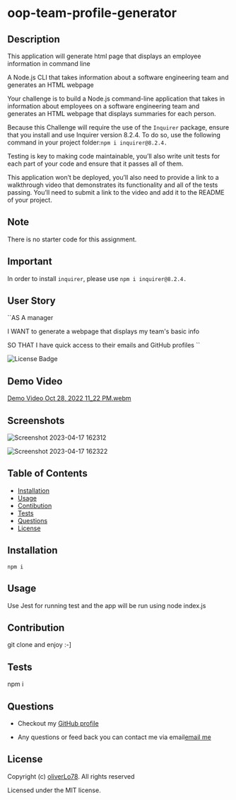 # oop-team-profile-generator

## Description 

This application will generate html page that displays an employee information in command line

A Node.js CLI that takes information about a software engineering team and generates an HTML webpage

Your challenge is to build a Node.js command-line application that takes in information about employees on a software engineering team and generates an HTML webpage that displays summaries for each person.

Because this Challenge will require the use of the ``Inquirer`` package, ensure that you install and use Inquirer version 8.2.4. To do so, use the following command in your project folder:``npm i inquirer@8.2.4.``

Testing is key to making code maintainable, you’ll also write unit tests for each part of your code and ensure that it passes all of them.

This application won’t be deployed, you’ll also need to provide a link to a walkthrough video that demonstrates its functionality and all of the tests passing. You’ll need to submit a link to the video and add it to the README of your project.

## Note

There is no starter code for this assignment.

## Important

In order to install `` inquirer ``, please use ``npm i inquirer@8.2.4.``

## User Story

``AS A manager

I WANT to generate a webpage that displays my team's basic info

SO THAT I have quick access to their emails and GitHub profiles
``

![License Badge](https://img.shields.io/badge/license-MIT-success?style=plastic)

## Demo Video
  
[Demo Video Oct 28, 2022 11_22 PM.webm](https://drive.google.com/file/d/14OHu0KzlWDQwEc5Ev9n9PLR9Rd1SQNl9/view?usp=sharing)

## Screenshots
  
![Screenshot 2023-04-17 162312](https://user-images.githubusercontent.com/109435666/232602155-0d2b4d26-4f16-4a4b-bfeb-1a7bb9b722cb.png)
  
![Screenshot 2023-04-17 162322](https://user-images.githubusercontent.com/109435666/232602247-a2440d65-5cdd-498f-bc18-7804643cff35.png)

  
## Table of Contents
  * [Installation](#installation)
  * [Usage](#usage)
  * [Contibution](#contribution)
  * [Tests](#contribution)
  * [Questions](#questions)
  * [License](#license)

 ## Installation
``npm i``

## Usage
Use Jest for running test and the app will be run using node index.js

## Contribution
git clone and enjoy :-]

## Tests
npm i
  
## Questions
* Checkout my [GitHub profile](https://github.com/oliverLo78)

* Any questions or feed back you can contact me via email[email me](mailto:oliverberto@gmail.com) 

## License
Copyright (c) [oliverLo78](https://github.com/oliverLo78). All rights reserved

Licensed under the MIT license.
  
  
